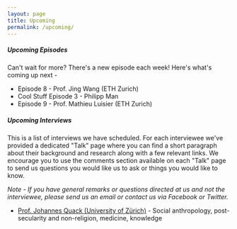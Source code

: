 ```yaml
---
layout: page
title: Upcoming
permalink: /upcoming/
---
```


##### Upcoming Episodes
Can't wait for more? There's a new episode each week! Here's what's coming up next -

* Episode 8 - Prof. Jing Wang (ETH Zurich)
* Cool Stuff Episode 3 - Philipp Man
* Episode 9 - Prof. Mathieu Luisier (ETH Zurich)

##### Upcoming Interviews
This is a list of interviews we have scheduled. For each interviewee we've provided a dedicated "Talk" page where you can find a short paragraph about their background and research along with a few relevant links. We encourage you to use the comments section available on each "Talk" page to send us questions you would like us to ask or things you would like to know. 

_Note - If you have general remarks or questions directed at us and not the interviewee, please send us an email or contact us via Facebook or Twitter._

* [Prof. Johannes Quack (University of Zürich)](/upcoming/johannes-quack) - Social anthropology, post-secularity and non-religion, medicine, knowledge  
